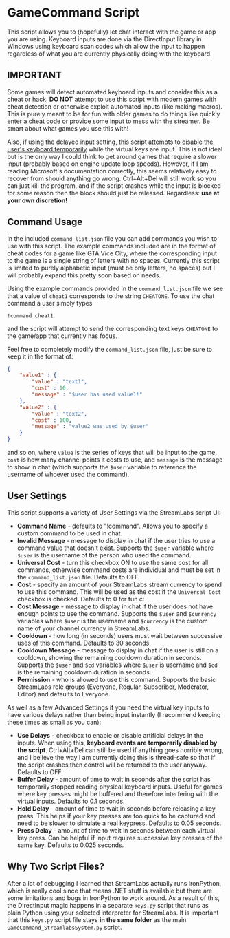# GameCommand Script

This script allows you to (hopefully) let chat interact with the game or app you are using. Keyboard inputs are done via the DirectInput library in Windows using keyboard scan codes which allow the input to happen regardless of what you are currently physically doing with the keyboard. 

## IMPORTANT

Some games will detect automated keyboard inputs and consider this as a cheat or hack. **DO NOT** attempt to use this script with modern games with cheat detection or otherwise exploit automated inputs (like making macros). This is purely meant to be for fun with older games to do things like quickly enter a cheat code or provide some input to mess with the streamer. Be smart about what games you use this with!

Also, if using the delayed input setting, this script attempts to [disable the user's keyboard temporarily](https://docs.microsoft.com/en-us/windows/win32/api/winuser/nf-winuser-blockinput) while the virtual keys are input. This is not ideal but is the only way I could think to get around games that require a slower input (probably based on engine update loop speeds). However, if I am reading Microsoft's documentation correctly, this seems relatively easy to recover from should anything go wrong. Ctrl+Alt+Del will still work so you can just kill the program, and if the script crashes while the input is blocked for some reason then the block should just be released. Regardless: **use at your own discretion!**

## Command Usage

In the included `command_list.json` file you can add commands you wish to use with this script. The example commands included are in the format of cheat codes for a game like GTA Vice City, where the corresponding input to the game is a single string of letters with no spaces. Currently this script is limited to purely alphabetic input (must be only letters, no spaces) but I will probably expand this pretty soon based on needs.

Using the example commands provided in the `command_list.json` file we see that a value of `cheat1` corresponds to the string `CHEATONE`. To use the chat command a user simply types
```
!command cheat1
```
and the script will attempt to send the corresponding text keys `CHEATONE` to the game/app that currently has focus.

Feel free to completely modify the `command_list.json` file, just be sure to keep it in the format of:
```json
{
    "value1" : {
        "value" : "text1",
        "cost" : 10,
        "message" : "$user has used value1!"
    },
    "value2" : {
        "value" : "text2",
        "cost" : 100,
        "message" : "value2 was used by $user"
    }
}
```
and so on, where `value` is the series of keys that will be input to the game, `cost` is how many channel points it costs to use, and `message` is the message to show in chat (which supports the `$user` variable to reference the username of whoever used the command).

## User Settings

This script supports a variety of User Settings via the StreamLabs script UI:

- **Command Name** - defaults to "!command". Allows you to specify a custom command to be used in chat.
- **Invalid Message** - message to display in chat if the user tries to use a command value that doesn't exist. Supports the `$user` variable where `$user` is the username of the person who used the command.
- **Universal Cost** - turn this checkbox ON to use the same cost for all commands, otherwise command costs are individual and must be set in the `command_list.json` file. Defaults to OFF.
- **Cost** - specify an amount of your StreamLabs stream currency to spend to use this command. This will be used as the cost if the `Universal Cost` checkbox is checked. Defaults to 0 for fun c: 
- **Cost Message** - message to display in chat if the user does not have enough points to use the command. Supports the `$user` and `$currency` variables where `$user` is the username and `$currency` is the custom name of your channel currency in StreamLabs.
- **Cooldown** - how long (in seconds) users must wait between successive uses of this command. Defaults to 30 seconds.
- **Cooldown Message** - message to display in chat if the user is still on a cooldown, showing the remaining cooldown duration in seconds. Supports the `$user` and `$cd` variables where `$user` is username and `$cd` is the remaining cooldown duration in seconds.
- **Permission** - who is allowed to use this command. Supports the basic StreamLabs role groups (Everyone, Regular, Subscriber, Moderator, Editor) and defaults to Everyone.

As well as a few Advanced Settings if you need the virtual key inputs to have various delays rather than being input instantly (I recommend keeping these times as small as you can):
- **Use Delays** - checkbox to enable or disable artificial delays in the inputs. When using this, **keyboard events are temporarily disabled by the script**. Ctrl+Alt+Del can still be used if anything goes horribly wrong, and I believe the way I am currently doing this is thread-safe so that if the script crashes then control will be returned to the user anyway. Defaults to OFF.
- **Buffer Delay** - amount of time to wait in seconds after the script has temporarily stopped reading physical keyboard inputs. Useful for games where key presses might be buffered and therefore interfering with the virtual inputs. Defaults to 0.1 seconds.
- **Hold Delay** - amount of time to wait in seconds before releasing a key press. This helps if your key presses are too quick to be captured and need to be slower to simulate a real keypress. Defaults to 0.05 seconds.
- **Press Delay** - amount of time to wait in seconds between each virtual key press. Can be helpful if input requires successive key presses of the same key. Defaults to 0.025 seconds.

## Why Two Script Files?

After a lot of debugging I learned that StreamLabs actually runs IronPython, which is really cool since that means .NET stuff is available but there are some limitations and bugs in IronPython to work around. As a result of this, the DirectInput magic happens in a separate `keys.py` script that runs as plain Python using your selected interpreter for StreamLabs. It is important that this `keys.py` script file stays **in the same folder** as the main `GameCommand_StreamlabsSystem.py` script.

